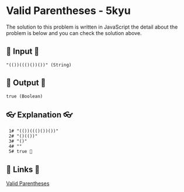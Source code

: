# Valid Parentheses - 5kyu

The solution to this problem is written in JavaScript the detail about the problem is below and you can check the solution above.

## 🥚 Input 🥚

```
"(())((()())())" (String)
```

## 🐣 Output 🐣

```
true (Boolean)
```

## 👓 Explanation 👓

```
 1# "(())((()())())"
 2# "()(())"
 3# "()"
 4# ""
 5# true 🎉
```

## 🔗 Links 🔗

[Valid Parentheses](https://www.codewars.com/kata/52774a314c2333f0a7000688)
